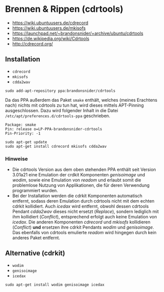 # Brennen & Rippen (cdrtools)

+   <https://wiki.ubuntuusers.de/cdrecord>
+   <https://wiki.ubuntuusers.de/mkisofs>
+   <https://launchpad.net/~brandonsnider/+archive/ubuntu/cdrtools>
+   <https://de.wikipedia.org/wiki/Cdrtools>
+   <http://cdrecord.org/>



## Installation

+   `cdrecord`
+   `mkisofs`
+   `cdda2wav`

<!---->

    sudo add-apt-repository ppa:brandonsnider/cdrtools

Da das PPA außerdem das Paket `smake` enthält, welches (meines Erachtens nach) nichts mit cdrtools zu tun hat, wird dieses mittels APT-Pinning ausgeschlossen. Dazu wird folgender Inhalt in die Datei `/etc/apt/preferences.d/cdrtools-ppa` geschrieben.

    Package: smake
    Pin: release o=LP-PPA-brandonsnider-cdrtools
    Pin-Priority: -1

<!---->

    sudo apt-get update
    sudo apt-get install cdrecord mkisofs cdda2wav



### Hinweise

+   Die cdrtools Version aus dem oben stehenden PPA enthält seit Version 3.01a21 eine Emulation der crdkit Komponenten *genisoimage* und *wodim*, sowie eine Emulation von *readom* und erlaubt somit die problemlose Nutzung von Applikationen, die für deren Verwendung programmiert wurden.
+   Bei der Installation werden die cdrkit Komponenten automatisch entfernt, sodass deren Emulation durch cdrtools nicht mit dem echten cdrkit kollidiert. Auch *icedax* wird entfernt, obwohl dessen cdrtools Pendant *cdda2wav* dieses nicht ersetzt (*Replace*), sondern lediglich mit ihm kollidiert (*Conflict*), entsprechend erfolgt auch keine Emulation von *icedax*. Die anderen Komponenten *cdrecord* und *mkisofs* kollidieren (*Conflict*) **und** ersetzen ihre cdrkit Pendants *wodim* und *genisoimage*. Das ebenfalls von cdrtools emulierte *readom* wird hingegen durch kein anderes Paket entfernt.



## Alternative (cdrkit)

+   `wodim`
+   `genisoimage`
+   `icedax`

<!---->

    sudo apt-get install wodim genisoimage icedax
